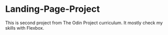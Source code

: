 # Landing-Page-Project

This is second project from The Odin Project curriculum. It mostly check my skills with Flexbox.
